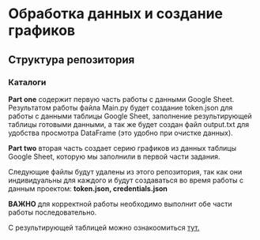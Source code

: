 # Обработка данных и создание графиков

## Структура репозитория

### Каталоги

__Part one__ содержит первую часть работы с данными Google Sheet. Результатом работы файла Main.py будет создание token.json для работы с данными таблицы Google Sheet, заполнение результирующей таблицы готовыми данными, а так же будет создан файл output.txt для удобства просмотра DataFrame (это удобно при очистке данных).

__Part two__ вторая часть создает серию графиков из данных таблицы Google Sheet, которую мы заполнили в первой части задания.

Следующие файлы будут удалены из этого репозитория, так как они индивидуальны для каждого и будут создаваться во время работы с данным проектом: __token.json, credentials.json__

__ВАЖНО__ для корректной работы необходимо выполнит обе части работы последовательно.

С результирующей таблицей можно ознакоомиться [тут.](https://docs.google.com/spreadsheets/d/1DTK-vR7hEb5cXZScVuFfskA19iYEt8g69qfZxnxun2Y/edit)
